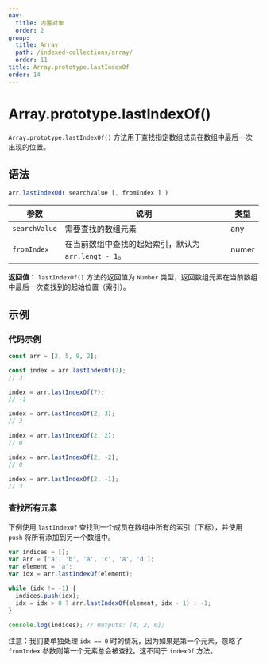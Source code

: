 ```yaml
---
nav:
  title: 内置对象
  order: 2
group:
  title: Array
  path: /indexed-collections/array/
  order: 11
title: Array.prototype.lastIndexOf
order: 14
---
```


# Array.prototype.lastIndexOf()

`Array.prototype.lastIndexOf()` 方法用于查找指定数组成员在数组中最后一次出现的位置。

## 语法

```js
arr.lastIndexOd( searchValue [, fromIndex ] )
```

| 参数          | 说明                                                 | 类型  |
| ------------- | ---------------------------------------------------- | ----- |
| `searchValue` | 需要查找的数组元素                                   | any   |
| `fromIndex`   | 在当前数组中查找的起始索引，默认为 `arr.lengt - 1`。 | numer |

**返回值：** `lastIndexOf()` 方法的返回值为 `Number` 类型，返回数组元素在当前数组中最后一次查找到的起始位置（索引）。

## 示例

### 代码示例

```js
const arr = [2, 5, 9, 2];

const index = arr.lastIndexOf(2);
// 3

index = arr.lastIndexOf(7);
// -1

index = arr.lastIndexOf(2, 3);
// 3

index = arr.lastIndexOf(2, 2);
// 0

index = arr.lastIndexOf(2, -2);
// 0

index = arr.lastIndexOf(2, -1);
// 3
```

### 查找所有元素

下例使用 `lastIndexOf` 查找到一个成员在数组中所有的索引（下标），并使用 `push` 将所有添加到另一个数组中。

```js
var indices = [];
var arr = ['a', 'b', 'a', 'c', 'a', 'd'];
var element = 'a';
var idx = arr.lastIndexOf(element);

while (idx != -1) {
  indices.push(idx);
  idx = idx > 0 ? arr.lastIndexOf(element, idx - 1) : -1;
}

console.log(indices); // Outputs: [4, 2, 0];
```

注意：我们要单独处理 `idx == 0` 时的情况，因为如果是第一个元素，忽略了`fromIndex` 参数则第一个元素总会被查找。这不同于 `indexOf` 方法。
